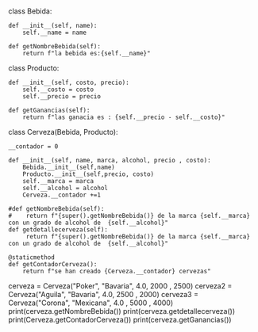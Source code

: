 # 
class Bebida:
    
    def __init__(self, name):
        self.__name = name
    
    def getNombreBebida(self):
        return f"la bebida es:{self.__name}"
    
class Producto:
    
    def __init__(self, costo, precio):
        self.__costo = costo
        self.__precio = precio
        
    def getGanancias(self):
        return f"las ganacia es : {self.__precio - self.__costo}"
        
        
    
class Cerveza(Bebida, Producto):
    
    __contador = 0
    
    def __init__(self, name, marca, alcohol, precio , costo):
        Bebida.__init__(self,name)
        Producto.__init__(self,precio, costo)
        self.__marca = marca
        self.__alcohol = alcohol
        Cerveza.__contador +=1
    
    #def getNombreBebida(self):
    #    return f"{super().getNombreBebida()} de la marca {self.__marca} con un grado de alcohol de  {self.__alcohol}"
    def getdetallecerveza(self):
         return f"{super().getNombreBebida()} de la marca {self.__marca} con un grado de alcohol de  {self.__alcohol}"
    
    @staticmethod
    def getContadorCerveza():
        return f"se han creado {Cerveza.__contador} cervezas"
    
cerveza = Cerveza("Poker", "Bavaria", 4.0, 2000 , 2500)
cerveza2 = Cerveza("Aguila", "Bavaria", 4.0, 2500 , 2000)
cerveza3 = Cerveza("Corona", "Mexicana", 4.0 , 5000 , 4000)
print(cerveza.getNombreBebida())
print(cerveza.getdetallecerveza())
print(Cerveza.getContadorCerveza())
print(cerveza.getGanancias())
